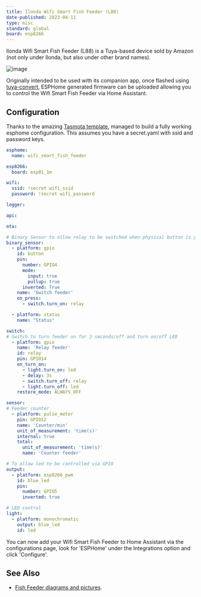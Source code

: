 ```yaml
---
title: Ilonda Wifi Smart Fish Feeder (L88)
date-published: 2023-04-11
type: misc
standard: global
board: esp8266
---
```


Ilonda Wifi Smart Fish Feeder (L88) is a Tuya-based device sold by
Amazon (not only under Ilonda, but also under other brand names).

![image](/ilonda-wifi-smart-fish-feeder.jpg)

Originally intended to be used with its companion app, once flashed
using [tuya-convert](https://github.com/ct-Open-Source/tuya-convert),
ESPHome generated firmware can be uploaded allowing you to control the
Wifi Smart Fish Feeder via Home Assistant.

## Configuration

Thanks to the amazing [Tasmota
template](https://templates.blakadder.com/ilonda_L88.html), managed to
build a fully working esphome configuration. This assumes you have a
secret.yaml with ssid and password keys.

``` yaml
esphome:
  name: wifi_smart_fish_feeder

esp8266:
  board: esp01_1m

wifi:
  ssid: !secret wifi_ssid
  password: !secret wifi_password

logger:

api:

ota:

# Binary Sensor to allow relay to be switched when physical button is pressed
binary_sensor:
  - platform: gpio
    id: button
    pin:
      number: GPIO4
      mode:
        input: true
        pullup: true
      inverted: True
    name: 'Switch feeder'
    on_press:
      - switch.turn_on: relay

  - platform: status
    name: "Status"

switch:
# Switch to turn feeder on for 3 seconds/off and turn on/off LED
  - platform: gpio
    name: 'Relay feeder'
    id: relay
    pin: GPIO14
    on_turn_on:
      - light.turn_on: led
      - delay: 3s
      - switch.turn_off: relay
      - light.turn_off: led
    restore_mode: ALWAYS_OFF

sensor:
# Feeder counter
  - platform: pulse_meter
    pin: GPIO12
    name: 'Counter/min'
    unit_of_measurement: 'time(s)'
    internal: true
    total:
      unit_of_measurement: 'time(s)'
      name: 'Counter feeder'

# To allow led to be controlled via GPIO
output:
  - platform: esp8266_pwm
    id: blue_led
    pin:
      number: GPIO5
      inverted: true

# LED control
light:
  - platform: monochromatic
    output: blue_led
    id: led
```

You can now add your Wifi Smart Fish Feeder to Home Assistant via the
configurations page, look for \'ESPHome\' under the Integrations option
and click \'Configure\'.

## See Also

- [Fish Feeder diagrams and pictures](https://community.openhab.org/t/ilonda-fish-feeder-openhab/99190).
